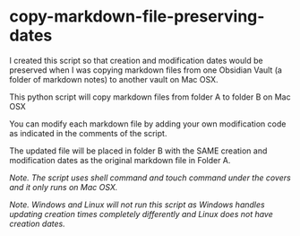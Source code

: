 # copy-markdown-file-preserving-dates

I created this script so that creation and modification dates would be preserved when I was copying markdown files from one Obsidian Vault (a folder of markdown notes) to another vault on Mac OSX.

This python script will copy markdown files from folder A to folder B on Mac OSX

You can modify each markdown file by adding your own modification code as indicated in the comments of the script.

The updated file will be placed in folder B with the SAME creation and modification dates as the original markdown file in Folder A.

<i>Note. The script uses shell command and touch command under the covers and it only runs on Mac OSX. 
  
Note. Windows and Linux will not run this script as Windows handles updating creation times completely differently and Linux does not have creation dates.
